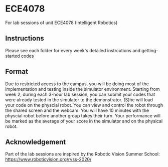 # ECE4078
For lab sessions of unit ECE4078 (Intelligent Robotics)

## Instructions
Please see each folder for every week's detailed instrcutions and getting-started codes

## Format
Due to restricted access to the campus, you will be doing most of the implementation and testing inside the simulator environment. 
Starting from week 2, during each 3-hour lab session, you can submit your codes that were already tested in the simulator to the demonstrator. (S)he will load your code on the physcial robot. You can view and control the robot through the shared screen and the webcam. You will have 10 minutes with the physcial robot before another group takes their turn. 
Your performance will be marked as the average of your score in the simulator and on the physical robot. 

## Acknowledgement
Part of the lab sessions are inspired by the Robotic Vision Summer School: https://www.roboticvision.org/rvss-2020/
